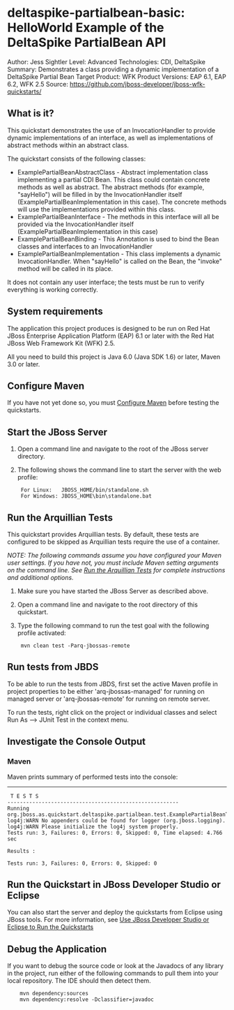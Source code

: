 deltaspike-partialbean-basic: HelloWorld Example of the DeltaSpike PartialBean API
======================================================
Author: Jess Sightler
Level: Advanced
Technologies: CDI, DeltaSpike
Summary: Demonstrates a class providing a dynamic implementation of a DeltaSpike Partial Bean
Target Product: WFK
Product Versions: EAP 6.1, EAP 6.2, WFK 2.5
Source: <https://github.com/jboss-developer/jboss-wfk-quickstarts/>

What is it?
-----------

This quickstart demonstrates the use of an InvocationHandler to provide dynamic implementations of an interface, as well as implementations of abstract methods within an abstract class.

The quickstart consists of the following classes:

 - ExamplePartialBeanAbstractClass - Abstract implementation class implementing a partial CDI Bean. This class could contain concrete methods as well as abstract. The abstract methods (for example, "sayHello") will be filled in by the InvocationHandler itself (ExamplePartialBeanImplementation in this case). The concrete methods will use the implementations provided within this class.
 - ExamplePartialBeanInterface - The methods in this interface will all be provided via the InvocationHandler itself  (ExamplePartialBeanImplementation in this case)
 - ExamplePartialBeanBinding - This Annotation is used to bind the Bean classes and interfaces to an InvocationHandler
 - ExamplePartialBeanImplementation - This class implements a dynamic InvocationHandler. When "sayHello" is called on the Bean, the "invoke" method will be called in its place.

It does not contain any user interface; the tests must be run to verify everything is working correctly.

System requirements
-------------------

The application this project produces is designed to be run on Red Hat JBoss Enterprise Application Platform (EAP) 6.1 or later with the Red Hat JBoss Web Framework Kit (WFK) 2.5.

All you need to build this project is Java 6.0 (Java SDK 1.6) or later, Maven 3.0 or later.

Configure Maven
---------------

If you have not yet done so, you must [Configure Maven](../README.md#mavenconfiguration) before testing the quickstarts.

Start the JBoss Server
-------------------------

1. Open a command line and navigate to the root of the JBoss server directory.
2. The following shows the command line to start the server with the web profile:

        For Linux:   JBOSS_HOME/bin/standalone.sh
        For Windows: JBOSS_HOME\bin\standalone.bat


Run the Arquillian Tests
-------------------------

This quickstart provides Arquillian tests. By default, these tests are configured to be skipped as Arquillian tests require the use of a container.

_NOTE: The following commands assume you have configured your Maven user settings. If you have not, you must include Maven setting arguments on the command line. See [Run the Arquillian Tests](../README.md#arquilliantests) for complete instructions and additional options._

1. Make sure you have started the JBoss Server as described above.
2. Open a command line and navigate to the root directory of this quickstart.
3. Type the following command to run the test goal with the following profile activated:

        mvn clean test -Parq-jbossas-remote


Run tests from JBDS
-----------------------

To be able to run the tests from JBDS, first set the active Maven profile in project properties to be either 'arq-jbossas-managed' for running on
managed server or 'arq-jbossas-remote' for running on remote server.

To run the tests, right click on the project or individual classes and select Run As --> JUnit Test in the context menu.


Investigate the Console Output
----------------------------


### Maven

Maven prints summary of performed tests into the console:

   -------------------------------------------------------
     T E S T S
    -------------------------------------------------------
    Running org.jboss.as.quickstart.deltaspike.partialbean.test.ExamplePartialBeanTest
    log4j:WARN No appenders could be found for logger (org.jboss.logging).
    log4j:WARN Please initialize the log4j system properly.
    Tests run: 3, Failures: 0, Errors: 0, Skipped: 0, Time elapsed: 4.766 sec

    Results :

    Tests run: 3, Failures: 0, Errors: 0, Skipped: 0



Run the Quickstart in JBoss Developer Studio or Eclipse
-------------------------------------
You can also start the server and deploy the quickstarts from Eclipse using JBoss tools. For more information, see [Use JBoss Developer Studio or Eclipse to Run the Quickstarts](../README.md#useeclipse)


Debug the Application
------------------------------------

If you want to debug the source code or look at the Javadocs of any library in the project, run either of the following commands to pull them into your local repository. The IDE should then detect them.

        mvn dependency:sources
        mvn dependency:resolve -Dclassifier=javadoc

